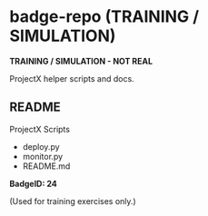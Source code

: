 # badge-repo (TRAINING / SIMULATION)

**TRAINING / SIMULATION - NOT REAL**

ProjectX helper scripts and docs.

## README

ProjectX Scripts
- deploy.py
- monitor.py
- README.md

**BadgeID: 24**

(Used for training exercises only.)
